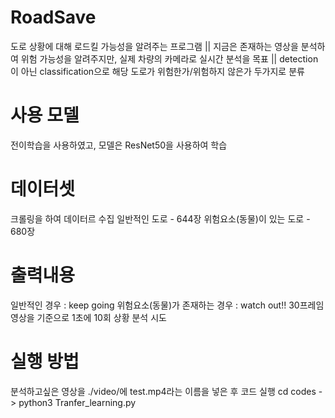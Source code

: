 # RoadSave
도로 상황에 대해 로드킬 가능성을 알려주는 프로그램 || 
지금은 존재하는 영상을 분석하여 위험 가능성을 알려주지만, 실제 차량의 카메라로 실시간 분석을 목표 || 
detection이 아닌 classification으로 해당 도로가 위험한가/위험하지 않은가 두가지로 분류

# 사용 모델
전이학습을 사용하였고, 모델은 ResNet50을 사용하여 학습

# 데이터셋
크롤링을 하여 데이터르 수집
일반적인 도로 - 644장
위험요소(동물)이 있는 도로 - 680장

# 출력내용
일반적인 경우 : keep going
위험요소(동물)가 존재하는 경우 : watch out!!
30프레임 영상을 기준으로 1초에 10회 상황 분석 시도

# 실행 방법
분석하고싶은 영상을 ./video/에 test.mp4라는 이름을 넣은 후 코드 실행
cd codes -> python3 Tranfer_learning.py


